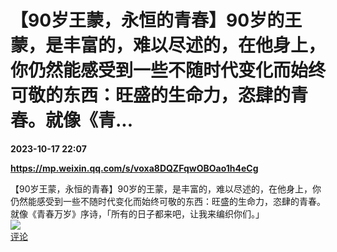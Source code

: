 # 【90岁王蒙，永恒的青春】90岁的王蒙，是丰富的，难以尽述的，在他身上，你仍然能感受到一些不随时代变化而始终可敬的东西：旺盛的生命力，恣肆的青春。就像《青...

**2023-10-17 22:07**

**https://mp.weixin.qq.com/s/voxa8DQZFqwOBOao1h4eCg**

【90岁王蒙，永恒的青春】90岁的王蒙，是丰富的，难以尽述的，在他身上，你仍然能感受到一些不随时代变化而始终可敬的东西：旺盛的生命力，恣肆的青春。就像《青春万岁》序诗，「所有的日子都来吧，让我来编织你们。」  
![](https://img3.chouti.com/CHOUTI_231017_4E85CDDFE227422D88B014B5B58D6FFA.jpg)  
[评论](https://m.chouti.com/link/40318124)